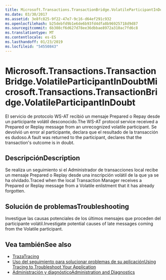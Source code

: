 ```yaml
---
title: Microsoft.Transactions.TransactionBridge.VolatileParticipantInDoubt
ms.date: 03/30/2017
ms.assetid: 3e8fc825-9f22-47e7-9c16-d64ef291c932
ms.openlocfilehash: b25debfd9b1e6de6b93fd4dfa8b96925718d9d87
ms.sourcegitcommit: 6b308cf6d627d78ee36dbbae8972a310ac7fd6c8
ms.translationtype: MT
ms.contentlocale: es-ES
ms.lasthandoff: 01/23/2019
ms.locfileid: "54550843"
---
```

# <a name="microsofttransactionstransactionbridgevolatileparticipantindoubt"></a><span data-ttu-id="fc29a-102">Microsoft.Transactions.TransactionBridge.VolatileParticipantInDoubt</span><span class="sxs-lookup"><span data-stu-id="fc29a-102">Microsoft.Transactions.TransactionBridge.VolatileParticipantInDoubt</span></span>
<span data-ttu-id="fc29a-103">El servicio de protocolo WS-AT recibió un mensaje Prepared o Repay desde un participante volátil desconocido.</span><span class="sxs-lookup"><span data-stu-id="fc29a-103">The WS-AT protocol service received a Prepared or Replay message from an unrecognized volatile participant.</span></span> <span data-ttu-id="fc29a-104">Se devolvió un error al participante, declara que el resultado de la transacción es dudoso.</span><span class="sxs-lookup"><span data-stu-id="fc29a-104">A fault was returned to the participant, declares that the transaction's outcome is in doubt.</span></span>  
  
## <a name="description"></a><span data-ttu-id="fc29a-105">Descripción</span><span class="sxs-lookup"><span data-stu-id="fc29a-105">Description</span></span>  
 <span data-ttu-id="fc29a-106">Se realiza un seguimiento si el Administrador de transacciones local recibe un mensaje Prepared o Replay desde una inscripción volátil de la que ya se ha olvidado.</span><span class="sxs-lookup"><span data-stu-id="fc29a-106">Traced when the local Transaction Manager receives a Prepared or Replay message from a Volatile enlistment that it has already forgotten.</span></span>  
  
## <a name="troubleshooting"></a><span data-ttu-id="fc29a-107">Solución de problemas</span><span class="sxs-lookup"><span data-stu-id="fc29a-107">Troubleshooting</span></span>  
 <span data-ttu-id="fc29a-108">Investigue las causas potenciales de los últimos mensajes que proceden del participante volátil.</span><span class="sxs-lookup"><span data-stu-id="fc29a-108">Investigate potential causes of late messages coming from the Volatile participant.</span></span>  
  
## <a name="see-also"></a><span data-ttu-id="fc29a-109">Vea también</span><span class="sxs-lookup"><span data-stu-id="fc29a-109">See also</span></span>
- [<span data-ttu-id="fc29a-110">Traza</span><span class="sxs-lookup"><span data-stu-id="fc29a-110">Tracing</span></span>](../../../../../docs/framework/wcf/diagnostics/tracing/index.md)
- [<span data-ttu-id="fc29a-111">Uso del seguimiento para solucionar problemas de su aplicación</span><span class="sxs-lookup"><span data-stu-id="fc29a-111">Using Tracing to Troubleshoot Your Application</span></span>](../../../../../docs/framework/wcf/diagnostics/tracing/using-tracing-to-troubleshoot-your-application.md)
- [<span data-ttu-id="fc29a-112">Administración y diagnóstico</span><span class="sxs-lookup"><span data-stu-id="fc29a-112">Administration and Diagnostics</span></span>](../../../../../docs/framework/wcf/diagnostics/index.md)
